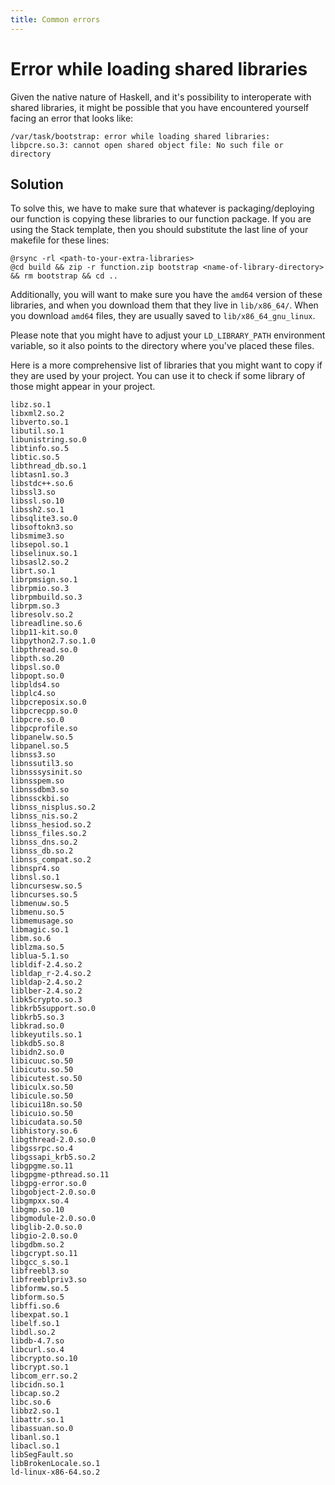 ```yaml
---
title: Common errors
---
```


# Error while loading shared libraries

Given the native nature of Haskell, and it's possibility to interoperate with shared libraries,
it might be possible that you have encountered yourself facing an error that looks like:

```text
/var/task/bootstrap: error while loading shared libraries: libpcre.so.3: cannot open shared object file: No such file or directory
```

## Solution

To solve this, we have to make sure that whatever is packaging/deploying our function is copying these libraries to our function package. If you are using the Stack template, then you should substitute the last line of your makefile for these lines:

```text
@rsync -rl <path-to-your-extra-libraries>
@cd build && zip -r function.zip bootstrap <name-of-library-directory> && rm bootstrap && cd ..
```

Additionally, you will want to make sure you have the `amd64` version of these libraries, and when you download them that they live in `lib/x86_64/`. When you download `amd64` files, they are usually saved to `lib/x86_64_gnu_linux`.

Please note that you might have to adjust your `LD_LIBRARY_PATH` environment variable, so it also points to the directory where you've
placed these files.

Here is a more comprehensive list of libraries that you might want to copy if they are used by your project. You can use it to check if
some library of those might appear in your project.

```text
libz.so.1
libxml2.so.2
libverto.so.1
libutil.so.1
libunistring.so.0
libtinfo.so.5
libtic.so.5
libthread_db.so.1
libtasn1.so.3
libstdc++.so.6
libssl3.so
libssl.so.10
libssh2.so.1
libsqlite3.so.0
libsoftokn3.so
libsmime3.so
libsepol.so.1
libselinux.so.1
libsasl2.so.2
librt.so.1
librpmsign.so.1
librpmio.so.3
librpmbuild.so.3
librpm.so.3
libresolv.so.2
libreadline.so.6
libp11-kit.so.0
libpython2.7.so.1.0
libpthread.so.0
libpth.so.20
libpsl.so.0
libpopt.so.0
libplds4.so
libplc4.so
libpcreposix.so.0
libpcrecpp.so.0
libpcre.so.0
libpcprofile.so
libpanelw.so.5
libpanel.so.5
libnss3.so
libnssutil3.so
libnsssysinit.so
libnsspem.so
libnssdbm3.so
libnssckbi.so
libnss_nisplus.so.2
libnss_nis.so.2
libnss_hesiod.so.2
libnss_files.so.2
libnss_dns.so.2
libnss_db.so.2
libnss_compat.so.2
libnspr4.so
libnsl.so.1
libncursesw.so.5
libncurses.so.5
libmenuw.so.5
libmenu.so.5
libmemusage.so
libmagic.so.1
libm.so.6
liblzma.so.5
liblua-5.1.so
libldif-2.4.so.2
libldap_r-2.4.so.2
libldap-2.4.so.2
liblber-2.4.so.2
libk5crypto.so.3
libkrb5support.so.0
libkrb5.so.3
libkrad.so.0
libkeyutils.so.1
libkdb5.so.8
libidn2.so.0
libicuuc.so.50
libicutu.so.50
libicutest.so.50
libiculx.so.50
libicule.so.50
libicui18n.so.50
libicuio.so.50
libicudata.so.50
libhistory.so.6
libgthread-2.0.so.0
libgssrpc.so.4
libgssapi_krb5.so.2
libgpgme.so.11
libgpgme-pthread.so.11
libgpg-error.so.0
libgobject-2.0.so.0
libgmpxx.so.4
libgmp.so.10
libgmodule-2.0.so.0
libglib-2.0.so.0
libgio-2.0.so.0
libgdbm.so.2
libgcrypt.so.11
libgcc_s.so.1
libfreebl3.so
libfreeblpriv3.so
libformw.so.5
libform.so.5
libffi.so.6
libexpat.so.1
libelf.so.1
libdl.so.2
libdb-4.7.so
libcurl.so.4
libcrypto.so.10
libcrypt.so.1
libcom_err.so.2
libcidn.so.1
libcap.so.2
libc.so.6
libbz2.so.1
libattr.so.1
libassuan.so.0
libanl.so.1
libacl.so.1
libSegFault.so
libBrokenLocale.so.1
ld-linux-x86-64.so.2
```
